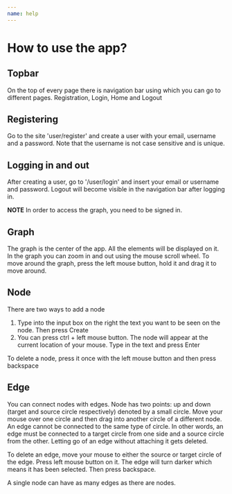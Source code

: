 ```yaml
---
name: help
---
```


# How to use the app?

## Topbar
On the top of every page there is navigation bar using which you can go to different pages. Registration, Login, Home and Logout

## Registering

Go to the site 'user/register' and create a user with your email, username and a password. Note that the username is not case sensitive and is unique.

## Logging in and out

After creating a user, go to '/user/login' and insert your email or username and password. Logout will become visible in the navigation bar after logging in.


**NOTE** In order to access the graph, you need to be signed in.

## Graph

The graph is the center of the app. All the elements will be displayed on it. In the graph you can zoom in and out using the mouse scroll wheel. To move around the graph, press the left mouse button, hold it and drag it to move around.

## Node

There are two ways to add a node

1. Type into the input box on the right the text you want to be seen on the node. Then press Create
2. You can press ctrl + left mouse button. The node will appear at the current location of your mouse. Type in the text and press Enter

To delete a node, press it once with the left mouse button and then press backspace

## Edge

You can connect nodes with edges. Node has two points: up and down (target and source circle respectively) denoted by a small circle. Move your mouse over one circle and then drag into another circle of a different node. An edge cannot be connected to the same type of circle. In other words, an edge must be connected to a target circle from one side and a source circle from the other. Letting go of an edge without attaching it gets deleted.

To delete an edge, move your mouse to either the source or target circle of the edge. Press left mouse button on it. The edge will turn darker which means it has been selected. Then press backspace.

A single node can have as many edges as there are nodes.
